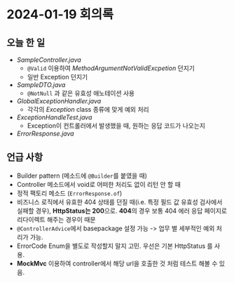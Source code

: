 # 2024-01-19 회의록

## 오늘 한 일
- *SampleController.java* 
    - `@Valid` 이용하여 *MethodArgumentNotValidExcpetion* 던지기
    - 일반 Exception 던지기
- *SampleDTO.java* 
    - `@NotNull` 과 같은 유효성 애노테이션 사용
- *GlobalExceptionHandler.java* 
    - 각각의 *Exception* class 종류에 맞게 예외 처리
- *ExceptionHandleTest.java* 
    - Exception이 컨트롤러에서 발생했을 때, 원하는 응답 코드가 나오는지
- *ErrorResponse.java*

## 언급 사항
- Builder pattern (메소드에 `@Builder`를 붙였을 때)
- Controller 메소드에서 void로 어떠한 처리도 없이 리턴 안 할 때
- 정적 팩토리 메소드 (`ErrorResponse.of`)
- 비즈니스 로직에서 유효한 404 상태를 던질 때(i.e. 특정 필드 값 유효성 검사에서 실패할 경우), **HttpStatus는 200**으로. **404**의 경우 보통 404 에러 응답 페이지로 리다이렉트 해주는 경우이 때문
- `@ControllerAdvice`에서 basepackage 설정 가능 -> 업무 별 세부적인 예외 처리가 가능.
- ErrorCode Enum을 별도로 작성할지 말지 고민. 우선은 기본 HttpStatus 를 사용.
- **MockMvc** 이용하여 controller에서 해당 url을 호출한 것 처럼 테스트 해볼 수 있음.
 